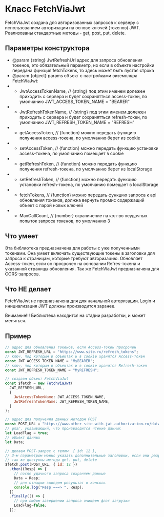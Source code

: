 # Класс FetchViaJwt

FetchViaJwt создана для авторизованных запросов к серверу с использованием авторизации на основе ключей (токенов) JWT.
Реализованы стандартные методы - get, post, put, delete.

##  Параметры конструктора
- @param {string} JwtRefreshUrl адрес для запроса обновления токенов, это обязательный параметр, но если в объекте настройки передана фцнкция fetchTokens, то здесь может быть пустая строка 
- @param {object} params объект с настройками экземпляра FetchViaJwt:
- - JwtAccessTokenName, // {string} под этим именем долежен приходить с сервера и будет сохранятться access-токен, по умолчанию JWT_ACCESS_TOKEN_NAME = "BEARER"
- - JwtRefreshTokenName, // {string} под этим именем долежен приходить с сервера и будет сохранятться refresh-токен, по умолчанию JWT_REFRESH_TOKEN_NAME = "REFRESH"
- - getAccessToken, // {function} можно передать функцию получения access-токена, по умолчанию берет из cookie 
- - setAccessToken, // {function} можно передать функцию установки access-токена, по умолчанию помещает в cookie
- - getRefreshToken, // {function} можно передать функцию получения refresh-токена, по умолчанию берет из localStorage
- - setRefreshToken, // {function} можно передать функцию установки refresh-токена, по умолчанию помещает в localStorage
- - fetchTokens, // {function} можно передать функцию запроса к api обновления токенов, должна вернуть промис содержащий объект с парой новых ключей 
- - MaxCallCount, // {number} ограничение на кол-во неудачных попыток запроса токенов, по умолчанию 3

## Что умеет 
Эта библиотека предназначена для работы с уже полученными токенами. 
Она умеет включать существующие токены в заголовки для запроса к страницам, которые требуют авторизацию.
Обновляет Access-токен, если он просрочен на основании Refres-токена и указанной страницы обновления.
Так же FetchViaJwt предназначена для CORS-запросов.

## Что НЕ делает
FetchViaJwt не предназначена для для начальной авторизации.
Login и инициализация JWT должны производится заранее.

Внимание!!!
Библиотека находится на стадии разработки, и может меняться.

## Пример
```js
// адрес для обновления токенов, если Access-токен просрочен
const JWT_REFRESH_URL = "https://www.site.ru/refresh_tokens";
// ключ, под которым в объектах и в cookie хранится Access-токен
const JWT_ACCESS_TOKEN_NAME = "MyBEARER";
// ключ, под которым в объектах и в cookie хранится Refresh-токен
const JWT_REFRESH_TOKEN_NAME = "MyREFRESH";

// создаем объект FetchViaJwt
const $fetch = new FetchViaJwt(
  JWT_REFRESH_URL,
  {
    JwtAccessTokenName: JWT_ACCESS_TOKEN_NAME,
    JwtRefreshTokenName: JWT_REFRESH_TOKEN_NAME,
  }
);

// адрес для получения данных методом POST
const POST_URL = "https://www.other-site-with-jwt-authorization.ru/data";
// флаг, указывающий, что произваодится чтение данных
let LoadFlag = true;
// объект данных
let Data;

// делаем POST-запрос с телом  { id: 12 }, 
// 3-м параметром можно указать дополнительные заголовки, если они разрешены на сайте CORS-политикой
// так же доступны методы get, put, delete 
$fetch.post(POST_URL, { id: 12 }) 
  .then((Resp) => {
    // после удачного запроса сохраняем данные
    Data = Resp;
    // для отладки выведем результат в консоль
    console.log("Resp ===> ", Resp);
  })
  .finally(() => {
    // при любом завершении запроса очищаем флаг загрузки
    LoadFlag=false;
  });

```